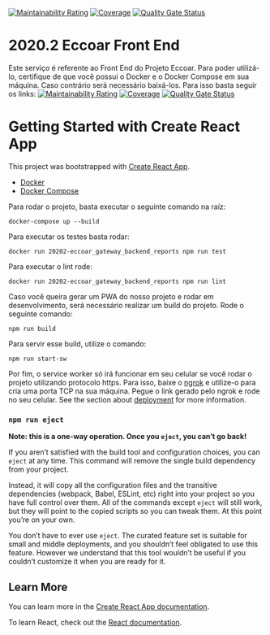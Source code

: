 [![Maintainability Rating](https://sonarcloud.io/api/project_badges/measure?project=Eccoar_2020.2-eccoar_front-end&metric=sqale_rating)](https://sonarcloud.io/dashboard?id=Eccoar_2020.2-eccoar_front-end)
[![Coverage](https://sonarcloud.io/api/project_badges/measure?project=Eccoar_2020.2-eccoar_front-end&metric=coverage)](https://sonarcloud.io/dashboard?id=Eccoar_2020.2-eccoar_front-end)
[![Quality Gate Status](https://sonarcloud.io/api/project_badges/measure?project=Eccoar_2020.2-eccoar_front-end&metric=alert_status)](https://sonarcloud.io/dashboard?id=Eccoar_2020.2-eccoar_front-end)
# 2020.2 Eccoar Front End

Este serviço é referente ao Front End do Projeto Eccoar. Para poder utilizá-lo, certifique de que você possui o Docker e o Docker Compose em sua máquina. Caso contrário será necessário baixá-los. Para isso basta seguir os links:
[![Maintainability Rating](https://sonarcloud.io/api/project_badges/measure?project=Eccoar_2020.2-eccoar_front-end&metric=sqale_rating)](https://sonarcloud.io/dashboard?id=Eccoar_2020.2-eccoar_front-end)
[![Coverage](https://sonarcloud.io/api/project_badges/measure?project=Eccoar_2020.2-eccoar_front-end&metric=coverage)](https://sonarcloud.io/dashboard?id=Eccoar_2020.2-eccoar_front-end)
[![Quality Gate Status](https://sonarcloud.io/api/project_badges/measure?project=Eccoar_2020.2-eccoar_front-end&metric=alert_status)](https://sonarcloud.io/dashboard?id=Eccoar_2020.2-eccoar_front-end)

# Getting Started with Create React App

This project was bootstrapped with
[Create React App](https://github.com/facebook/create-react-app).


* [Docker](https://docs.docker.com/get-docker/)
* [Docker Compose](https://docs.docker.com/compose/install/)

Para rodar o projeto, basta executar o seguinte comando na raíz:

```
docker-compose up --build
```

Para executar os testes basta rodar:
```
docker run 20202-eccoar_gateway_backend_reports npm run test
```

Para executar o lint rode:
```
docker run 20202-eccoar_gateway_backend_reports npm run lint
```

Caso você queira gerar um PWA do nosso projeto e rodar em desenvolvimento, será necessário realizar um build do projeto. Rode o seguinte comando:

```
npm run build
```

Para servir esse build, utilize o comando:

```
npm run start-sw
```

Por fim, o service worker só irá funcionar em seu celular se você rodar o projeto utilizando protocolo https. Para isso, baixe o [ngrok](https://ngrok.com/) e utilize-o para cria uma porta TCP na sua máquina. Pegue o link gerado pelo ngrok e rode no seu celular.
See the section about
[deployment](https://facebook.github.io/create-react-app/docs/deployment) for
more information.

### `npm run eject`

**Note: this is a one-way operation. Once you `eject`, you can’t go back!**

If you aren’t satisfied with the build tool and configuration choices, you can
`eject` at any time. This command will remove the single build dependency from
your project.

Instead, it will copy all the configuration files and the transitive
dependencies (webpack, Babel, ESLint, etc) right into your project so you have
full control over them. All of the commands except `eject` will still work, but
they will point to the copied scripts so you can tweak them. At this point
you’re on your own.

You don’t have to ever use `eject`. The curated feature set is suitable for
small and middle deployments, and you shouldn’t feel obligated to use this
feature. However we understand that this tool wouldn’t be useful if you couldn’t
customize it when you are ready for it.

## Learn More

You can learn more in the
[Create React App documentation](https://facebook.github.io/create-react-app/docs/getting-started).

To learn React, check out the [React documentation](https://reactjs.org/).
